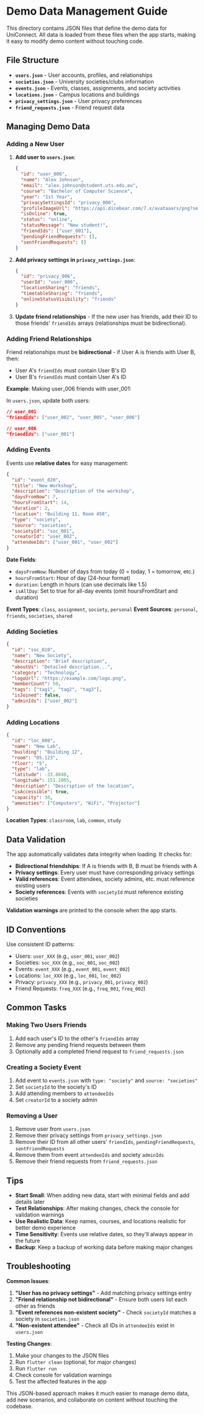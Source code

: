 # Demo Data Management Guide

This directory contains JSON files that define the demo data for UniConnect. All data is loaded from these files when the app starts, making it easy to modify demo content without touching code.

## File Structure

- **`users.json`** - User accounts, profiles, and relationships
- **`societies.json`** - University societies/clubs information
- **`events.json`** - Events, classes, assignments, and society activities
- **`locations.json`** - Campus locations and buildings
- **`privacy_settings.json`** - User privacy preferences
- **`friend_requests.json`** - Friend request data

## Managing Demo Data

### Adding a New User

1. **Add user to `users.json`**:
   ```json
   {
     "id": "user_006",
     "name": "Alex Johnson",
     "email": "alex.johnson@student.uts.edu.au",
     "course": "Bachelor of Computer Science",
     "year": "1st Year",
     "privacySettingsId": "privacy_006",
     "profileImageUrl": "https://api.dicebear.com/7.x/avataaars/png?seed=Alex",
     "isOnline": true,
     "status": "online",
     "statusMessage": "New student!",
     "friendIds": ["user_001"],
     "pendingFriendRequests": [],
     "sentFriendRequests": []
   }
   ```

2. **Add privacy settings in `privacy_settings.json`**:
   ```json
   {
     "id": "privacy_006",
     "userId": "user_006",
     "locationSharing": "friends",
     "timetableSharing": "friends",
     "onlineStatusVisibility": "friends"
   }
   ```

3. **Update friend relationships** - If the new user has friends, add their ID to those friends' `friendIds` arrays (relationships must be bidirectional).

### Adding Friend Relationships

Friend relationships must be **bidirectional** - if User A is friends with User B, then:
- User A's `friendIds` must contain User B's ID
- User B's `friendIds` must contain User A's ID

**Example**: Making user_006 friends with user_001:

In `users.json`, update both users:
```json
// user_001
"friendIds": ["user_002", "user_005", "user_006"]

// user_006  
"friendIds": ["user_001"]
```

### Adding Events

Events use **relative dates** for easy management:

```json
{
  "id": "event_020",
  "title": "New Workshop",
  "description": "Description of the workshop",
  "daysFromNow": 7,
  "hoursFromStart": 14,
  "duration": 2,
  "location": "Building 11, Room 450",
  "type": "society",
  "source": "societies",
  "societyId": "soc_001",
  "creatorId": "user_002",
  "attendeeIds": ["user_001", "user_002"]
}
```

**Date Fields**:
- `daysFromNow`: Number of days from today (0 = today, 1 = tomorrow, etc.)
- `hoursFromStart`: Hour of day (24-hour format)
- `duration`: Length in hours (can use decimals like 1.5)
- `isAllDay`: Set to true for all-day events (omit hoursFromStart and duration)

**Event Types**: `class`, `assignment`, `society`, `personal`
**Event Sources**: `personal`, `friends`, `societies`, `shared`

### Adding Societies

```json
{
  "id": "soc_010",
  "name": "New Society",
  "description": "Brief description",
  "aboutUs": "Detailed description...",
  "category": "Technology",
  "logoUrl": "https://example.com/logo.png",
  "memberCount": 50,
  "tags": ["tag1", "tag2", "tag3"],
  "isJoined": false,
  "adminIds": ["user_002"]
}
```

### Adding Locations

```json
{
  "id": "loc_008",
  "name": "New Lab",
  "building": "Building 12",
  "room": "05.123",
  "floor": "5",
  "type": "lab",
  "latitude": -33.8840,
  "longitude": 151.2005,
  "description": "Description of the location",
  "isAccessible": true,
  "capacity": 30,
  "amenities": ["Computers", "WiFi", "Projector"]
}
```

**Location Types**: `classroom`, `lab`, `common`, `study`

## Data Validation

The app automatically validates data integrity when loading. It checks for:

- **Bidirectional friendships**: If A is friends with B, B must be friends with A
- **Privacy settings**: Every user must have corresponding privacy settings
- **Valid references**: Event attendees, society admins, etc. must reference existing users
- **Society references**: Events with `societyId` must reference existing societies

**Validation warnings** are printed to the console when the app starts.

## ID Conventions

Use consistent ID patterns:
- Users: `user_XXX` (e.g., `user_001`, `user_002`)
- Societies: `soc_XXX` (e.g., `soc_001`, `soc_002`)
- Events: `event_XXX` (e.g., `event_001`, `event_002`)
- Locations: `loc_XXX` (e.g., `loc_001`, `loc_002`)
- Privacy: `privacy_XXX` (e.g., `privacy_001`, `privacy_002`)
- Friend Requests: `freq_XXX` (e.g., `freq_001`, `freq_002`)

## Common Tasks

### Making Two Users Friends
1. Add each user's ID to the other's `friendIds` array
2. Remove any pending friend requests between them
3. Optionally add a completed friend request to `friend_requests.json`

### Creating a Society Event
1. Add event to `events.json` with `type: "society"` and `source: "societies"`
2. Set `societyId` to the society's ID
3. Add attending members to `attendeeIds`
4. Set `creatorId` to a society admin

### Removing a User
1. Remove user from `users.json`
2. Remove their privacy settings from `privacy_settings.json`
3. Remove their ID from all other users' `friendIds`, `pendingFriendRequests`, `sentFriendRequests`
4. Remove them from event `attendeeIds` and society `adminIds`
5. Remove their friend requests from `friend_requests.json`

## Tips

- **Start Small**: When adding new data, start with minimal fields and add details later
- **Test Relationships**: After making changes, check the console for validation warnings
- **Use Realistic Data**: Keep names, courses, and locations realistic for better demo experience
- **Time Sensitivity**: Events use relative dates, so they'll always appear in the future
- **Backup**: Keep a backup of working data before making major changes

## Troubleshooting

**Common Issues**:

1. **"User has no privacy settings"** - Add matching privacy settings entry
2. **"Friend relationship not bidirectional"** - Ensure both users list each other as friends
3. **"Event references non-existent society"** - Check `societyId` matches a society in `societies.json`
4. **"Non-existent attendee"** - Check all IDs in `attendeeIds` exist in `users.json`

**Testing Changes**:
1. Make your changes to the JSON files
2. Run `flutter clean` (optional, for major changes)
3. Run `flutter run`
4. Check console for validation warnings
5. Test the affected features in the app

This JSON-based approach makes it much easier to manage demo data, add new scenarios, and collaborate on content without touching the codebase.